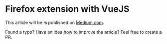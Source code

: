 # Firefox extension with VueJS

This article will be ~~is~~ published on [Medium.com](https://medium.com/javascript-in-plain-english/i-built-a-browser-extension-with-vue-76779d0a6238).

Found a typo? Have an idea how to improve the article? Feel free to create a PR.